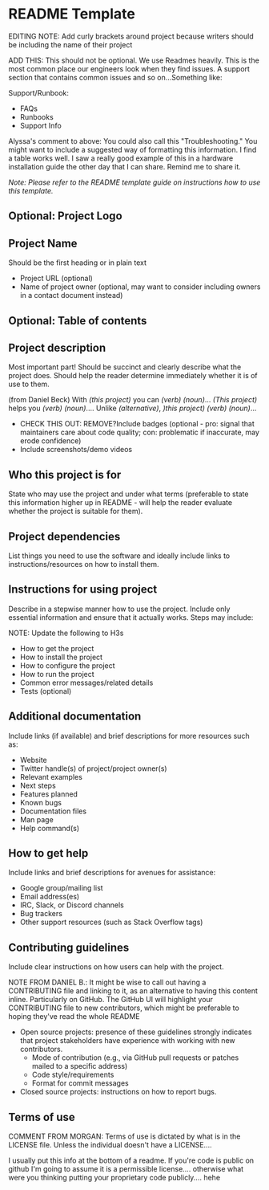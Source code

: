 # README Template

EDITING NOTE: Add curly brackets around project because writers should be including the name of their project 

ADD THIS: This should not be optional. We use Readmes heavily. This is the most common place our engineers look when they find issues.  A support section that contains common issues and so on...Something like:

Support/Runbook:
- FAQs
- Runbooks
- Support Info

Alyssa's comment to above: You could also call this "Troubleshooting." You might want to include a suggested way of formatting this information. I find a table works well. I saw a really good example of this in a hardware installation guide the other day that I can share. Remind me to share it.

*Note: Please refer to the README template guide on instructions how to use this template.*


## Optional: Project Logo 


## Project Name 
Should be the first heading or in plain text
- Project URL (optional)
- Name of project owner (optional, may want to consider including owners in a contact document instead)

## Optional: Table of contents 


## Project description 
Most important part! Should be succinct and clearly describe what the project does. Should help the reader determine immediately whether it is of use to them.  

(from Daniel Beck)
             With *(this project)* you can *(verb)* *(noun)*...
             *(This project)* helps you *(verb)* *(noun)*....
             Unlike *(alternative)*, *)this project)* *(verb)* *(noun)*... 


- CHECK THIS OUT: REMOVE?Include badges (optional - pro: signal that maintainers care about code quality; con: problematic if inaccurate, may erode confidence)
- Include screenshots/demo videos

## Who this project is for 
State who may use the project and under what terms (preferable to state this information higher up in README - will help the reader evaluate whether the project is suitable for them).  

## Project dependencies
List things you need to use the software and ideally include links to instructions/resources on how to install them. 

## Instructions for using project
Describe in a stepwise manner how to use the project. Include only essential information and ensure that it actually works. Steps may include:  

NOTE: Update the following to H3s
- How to get the project
- How to install the project
- How to configure the project
- How to run the project
- Common error messages/related details
- Tests (optional)
 
## Additional documentation
Include links (if available) and brief descriptions for more resources such as:
- Website
- Twitter handle(s) of project/project owner(s) 
- Relevant examples
- Next steps
- Features planned
- Known bugs
- Documentation files
- Man page
- Help command(s)
 
 
## How to get help
Include links and brief descriptions for avenues for assistance:
- Google group/mailing list 
- Email address(es)
- IRC, Slack, or Discord channels 
- Bug trackers
- Other support resources (such as Stack Overflow tags)
 
## Contributing guidelines
Include clear instructions on how users can help with the project.

NOTE FROM DANIEL B.: It might be wise to call out having a CONTRIBUTING file and linking to it, as an alternative to having this content inline. Particularly on GitHub. The GitHub UI will highlight your CONTRIBUTING file to new contributors, which might be preferable to hoping they've read the whole README
 
- Open source projects: presence of these guidelines strongly indicates that project stakeholders have experience with working with new contributors.
  - Mode of contribution (e.g., via GitHub pull requests or patches mailed to a specific address)
  - Code style/requirements
  - Format for commit messages
- Closed source projects: instructions on how to report bugs.

## Terms of use
COMMENT FROM MORGAN: Terms of use is dictated by what is in the LICENSE file.  Unless the individual doesn't have a LICENSE....

I usually put this info at the bottom of a readme.  If you're code is public on github I'm going to assume it is a permissible license.... otherwise what were you thinking putting your proprietary code publicly.... hehe